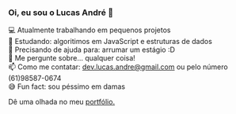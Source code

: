 ### Oi, eu sou o Lucas André 👋  <br>


💻 Atualmente trabalhando em pequenos projetos  
🌱 Estudando: algoritimos em JavaScript e estruturas de dados  
🤔 Precisando de ajuda para: arrumar um estágio :D  
💬 Me pergunte sobre... qualquer coisa!  
📫 Como me contatar: dev.lucas.andre@gmail.com ou pelo número (61)98587-0674  
😅 Fun fact: sou péssimo em damas  

Dê uma olhada no meu [portfólio.](https://lucas-andre.github.io)
